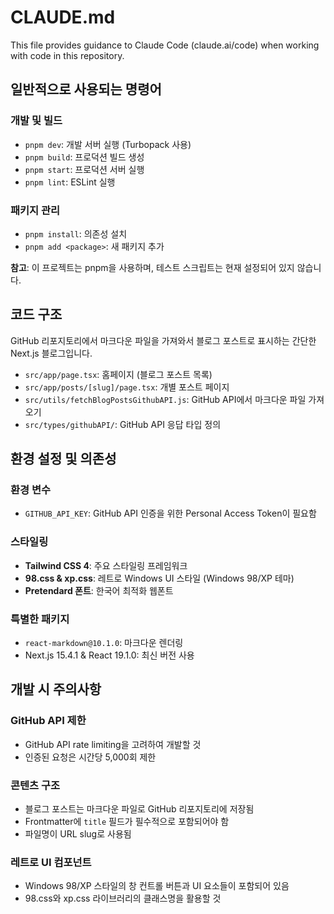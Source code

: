 # CLAUDE.md

This file provides guidance to Claude Code (claude.ai/code) when working with code in this repository.

## 일반적으로 사용되는 명령어

### 개발 및 빌드
- `pnpm dev`: 개발 서버 실행 (Turbopack 사용)
- `pnpm build`: 프로덕션 빌드 생성
- `pnpm start`: 프로덕션 서버 실행
- `pnpm lint`: ESLint 실행

### 패키지 관리
- `pnpm install`: 의존성 설치
- `pnpm add <package>`: 새 패키지 추가

**참고**: 이 프로젝트는 pnpm을 사용하며, 테스트 스크립트는 현재 설정되어 있지 않습니다.

## 코드 구조

GitHub 리포지토리에서 마크다운 파일을 가져와서 블로그 포스트로 표시하는 간단한 Next.js 블로그입니다.

- `src/app/page.tsx`: 홈페이지 (블로그 포스트 목록)
- `src/app/posts/[slug]/page.tsx`: 개별 포스트 페이지
- `src/utils/fetchBlogPostsGithubAPI.js`: GitHub API에서 마크다운 파일 가져오기
- `src/types/githubAPI/`: GitHub API 응답 타입 정의

## 환경 설정 및 의존성

### 환경 변수
- `GITHUB_API_KEY`: GitHub API 인증을 위한 Personal Access Token이 필요함

### 스타일링
- **Tailwind CSS 4**: 주요 스타일링 프레임워크
- **98.css & xp.css**: 레트로 Windows UI 스타일 (Windows 98/XP 테마)
- **Pretendard 폰트**: 한국어 최적화 웹폰트

### 특별한 패키지
- `react-markdown@10.1.0`: 마크다운 렌더링
- Next.js 15.4.1 & React 19.1.0: 최신 버전 사용

## 개발 시 주의사항

### GitHub API 제한
- GitHub API rate limiting을 고려하여 개발할 것
- 인증된 요청은 시간당 5,000회 제한

### 콘텐츠 구조
- 블로그 포스트는 마크다운 파일로 GitHub 리포지토리에 저장됨
- Frontmatter에 `title` 필드가 필수적으로 포함되어야 함
- 파일명이 URL slug로 사용됨

### 레트로 UI 컴포넌트
- Windows 98/XP 스타일의 창 컨트롤 버튼과 UI 요소들이 포함되어 있음
- 98.css와 xp.css 라이브러리의 클래스명을 활용할 것